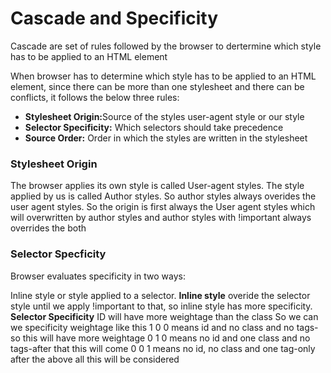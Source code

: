 # Cascade and Specificity

<p>Cascade are set of rules followed by the browser to dertermine which style has to be applied to an HTML element</p>
<p>When browser has to determine which style has to be applied to an HTML element, since there can be more than one stylesheet and there can be conflicts, it follows the below three rules:</p>

<ul>
<li><b>Stylesheet Origin:</b>Source of the styles user-agent style or our style</li>
<li><b>Selector Specificity:</b> Which selectors should take precedence</li>
<li><b>Source Order:</b> Order in which the styles are written in the stylesheet</li>
</ul>

### Stylesheet Origin

The browser applies its own style is called User-agent styles. The style applied by us is called Author styles.
So author styles always overides the user agent styles.
So the origin is first always the
User agent styles which will overwritten by
author styles and author styles with !important always overrides the both

### Selector Specficity

<p>Browser evaluates specificity in two ways: </p>
Inline style or style applied to a selector.
<b>Inline style</b> overide the selector style until we apply !important to that, so inline style has more specificity.
<b>Selector Specificity</b>
ID will have more weightage than the class
So we can we specificity weightage like this
1 0 0 means id and no class and no tags-so this will have more weightage
0 1 0 means no id and one class and no tags-after that this will come
0 0 1 means no id, no class and one tag-only after the above all this will be considered
